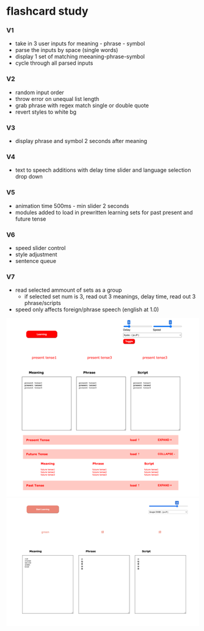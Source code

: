# flashcard study

### V1
- take in 3 user inputs for meaning - phrase - symbol
- parse the inputs by space (single words)
- display 1 set of matching meeaning-phrase-symbol
- cycle through all parsed inputs

### V2
- random input order
- throw error on unequal list length
- grab phrase with regex match single or double quote
- revert styles to white bg

### V3
- display phrase and symbol 2 seconds after meaning

### V4
- text to speech additions with delay time slider and language selection drop down

### V5
- animation time 500ms - min slider 2 seconds
- modules added to load in prewritten learning sets for past present and future tense

### V6
- speed slider control
- style adjustment
- sentence queue

### V7
- read selected ammount of sets as a group
    - if selected set num is 3, read out 3 meanings, delay time, read out 3 phrase/scripts
- speed only affects foreign/phrase speech (english at 1.0)

![controls](./images/controls.png)
![learning](./images/ja.png)



